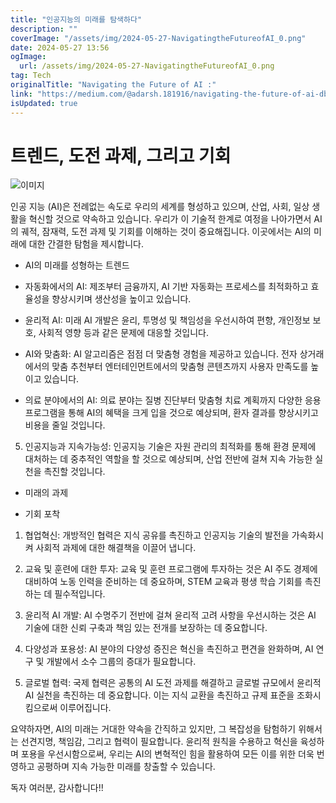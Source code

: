```yaml
---
title: "인공지능의 미래를 탐색하다"
description: ""
coverImage: "/assets/img/2024-05-27-NavigatingtheFutureofAI_0.png"
date: 2024-05-27 13:56
ogImage:
  url: /assets/img/2024-05-27-NavigatingtheFutureofAI_0.png
tag: Tech
originalTitle: "Navigating the Future of AI :"
link: "https://medium.com/@adarsh.181916/navigating-the-future-of-ai-dbbb9131c8b4"
isUpdated: true
---
```


# 트렌드, 도전 과제, 그리고 기회

![이미지](/assets/img/2024-05-27-NavigatingtheFutureofAI_0.png)

인공 지능 (AI)은 전례없는 속도로 우리의 세계를 형성하고 있으며, 산업, 사회, 일상 생활을 혁신할 것으로 약속하고 있습니다. 우리가 이 기술적 한계로 여정을 나아가면서 AI의 궤적, 잠재력, 도전 과제 및 기회를 이해하는 것이 중요해집니다. 이곳에서는 AI의 미래에 대한 간결한 탐험을 제시합니다.

- AI의 미래를 성형하는 트렌드

<div class="content-ad"></div>

- 자동화에서의 AI: 제조부터 금융까지, AI 기반 자동화는 프로세스를 최적화하고 효율성을 향상시키며 생산성을 높이고 있습니다.

- 윤리적 AI: 미래 AI 개발은 윤리, 투명성 및 책임성을 우선시하여 편향, 개인정보 보호, 사회적 영향 등과 같은 문제에 대응할 것입니다.

- AI와 맞춤화: AI 알고리즘은 점점 더 맞춤형 경험을 제공하고 있습니다. 전자 상거래에서의 맞춤 추천부터 엔터테인먼트에서의 맞춤형 콘텐츠까지 사용자 만족도를 높이고 있습니다.

- 의료 분야에서의 AI: 의료 분야는 질병 진단부터 맞춤형 치료 계획까지 다양한 응용 프로그램을 통해 AI의 혜택을 크게 입을 것으로 예상되며, 환자 결과를 향상시키고 비용을 줄일 것입니다.

<div class="content-ad"></div>

5. 인공지능과 지속가능성: 인공지능 기술은 자원 관리의 최적화를 통해 환경 문제에 대처하는 데 중추적인 역할을 할 것으로 예상되며, 산업 전반에 걸쳐 지속 가능한 실천을 촉진할 것입니다.

- 미래의 과제

- 기회 포착

1. 협업혁신: 개방적인 협력은 지식 공유를 촉진하고 인공지능 기술의 발전을 가속화시켜 사회적 과제에 대한 해결책을 이끌어 냅니다.

<div class="content-ad"></div>

2. 교육 및 훈련에 대한 투자: 교육 및 훈련 프로그램에 투자하는 것은 AI 주도 경제에 대비하여 노동 인력을 준비하는 데 중요하며, STEM 교육과 평생 학습 기회를 촉진하는 데 필수적입니다.

3. 윤리적 AI 개발: AI 수명주기 전반에 걸쳐 윤리적 고려 사항을 우선시하는 것은 AI 기술에 대한 신뢰 구축과 책임 있는 전개를 보장하는 데 중요합니다.

4. 다양성과 포용성: AI 분야의 다양성 증진은 혁신을 촉진하고 편견을 완화하며, AI 연구 및 개발에서 소수 그룹의 증대가 필요합니다.

<div class="content-ad"></div>

5. 글로벌 협력: 국제 협력은 공통의 AI 도전 과제를 해결하고 글로벌 규모에서 윤리적 AI 실천을 촉진하는 데 중요합니다. 이는 지식 교환을 촉진하고 규제 표준을 조화시킴으로써 이루어집니다.

요약하자면, AI의 미래는 거대한 약속을 간직하고 있지만, 그 복잡성을 탐험하기 위해서는 선견지명, 책임감, 그리고 협력이 필요합니다. 윤리적 원칙을 수용하고 혁신을 육성하며 포용을 우선시함으로써, 우리는 AI의 변혁적인 힘을 활용하여 모든 이를 위한 더욱 번영하고 공평하며 지속 가능한 미래를 창출할 수 있습니다.

독자 여러분, 감사합니다!!
